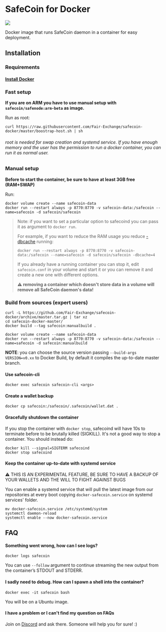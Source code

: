 # SafeCoin for Docker
[![](https://images.microbadger.com/badges/version/safecoin/safecoin.svg)](https://hub.docker.com/r/safecoin/safecoin)

Docker image that runs SafeCoin daemon in a container for easy deployment.

## Installation
### Requirements
#### [Install Docker](https://docs.docker.com/get-docker/)

### Fast setup
**If you are on ARM you have to use manual setup with `safecoin/safenode:arm-beta` as image.**

Run as root:
```
curl https://raw.githubusercontent.com/Fair-Exchange/safecoin-docker/master/boostrap-host.sh | sh
```
###### root is needed for swap creation and systemd service. If you have enough memory and the user has the permission to run a docker container, you can run it as normal user.

### Manual setup
**Before to start the container, be sure to have at least 3GB free (RAM+SWAP)**

Run:
```
docker volume create --name safecoin-data
docker run --restart always -p 8770:8770 -v safecoin-data:/safecoin --name=safecoin -d safecoin/safecoin
```

> Note: if you want to set a particular option to safecoind you can pass it as argument to `docker run`.
>
> For example, if you want to reduce the RAM usage you reduce [-dbcache](https://github.com/Fair-Exchange/safecoin/blob/master/doc/reducing-memory-usage.md) running:
>
> ```
> docker run --restart always -p 8770:8770 -v safecoin-data:/safecoin --name=safecoin -d safecoin/safecoin -dbcache=4
> ```
>
> If you already have a running container you can stop it, edit `safecoin.conf` in your volume and start it or you can remove it and create a new one with different options.
>
> **:warning: removing a container which doesn't store data in a volume will remove all SafeCoin daemon's data!**

### Build from sources (expert users)
```
curl -L https://github.com/Fair-Exchange/safecoin-docker/archive/master.tar.gz | tar xz
cd safecoin-docker-master/
docker build --tag safecoin:manualbuild .

docker volume create --name safecoin-data
docker run --restart always -p 8770:8770 -v safecoin-data:/safecoin --name=safecoin -d safecoin:manualbuild
```

**NOTE**: you can choose the source version passing `--build-args VERSION=v0.xx` to Docker Build, by default it compiles the up-to-date master branch.

#### Use safecoin-cli
```
docker exec safecoin safecoin-cli <args>
```

#### Create a wallet backup
```
docker cp safecoin:/safecoin/.safecoin/wallet.dat .
```

#### Gracefully shutdown the container
If you stop the container with `docker stop`, safecoind will have 10s to terminate before to be brutally killed (SIGKILL). It's not a good way to stop a container. You should instead do:
```
docker kill --signal=SIGTERM safecoind
docker stop safecoind
```

#### Keep the container up-to-date with systemd service
:warning: THIS IS AN EXPERIMENTAL FEATURE, BE SURE TO HAVE A BACKUP OF YOUR WALLETS AND THE WILL TO FIGHT AGAINST BUGS

You can enable a systemd service that will pull the latest image from our repositories at every boot copying `docker-safecoin.service` on systemd services' folder.
```
mv docker-safecoin.service /etc/systemd/system
systemctl daemon-reload
systemctl enable --now docker-safecoin.service
```

## FAQ
#### Something went wrong, how can I see logs?
```
docker logs safecoin
```
You can use `--follow` argument to continue streaming the new output from the container’s STDOUT and STDERR.

#### I sadly need to debug. How can I spawn a shell into the container?
```
docker exec -it safecoin bash
```
You will be on a Ubuntu image.

#### I have a problem or I can't find my question on FAQs
Join on [Discord](https://discord.gg/c6hWAkQ) and ask there. Someone will help you for sure! :)
